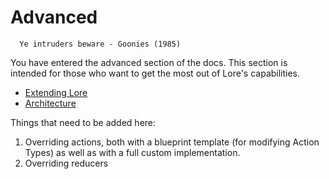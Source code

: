 # Advanced

```
  Ye intruders beware - Goonies (1985)
```

You have entered the advanced section of the docs.
This section is intended for those who want to get the most out of Lore's capabilities.

* [Extending Lore](./Extending.md)
* [Architecture](./Architecture.md)

Things that need to be added here:

1. Overriding actions, both with a blueprint template (for modifying Action Types) as well as with a full custom
implementation.
2. Overriding reducers
